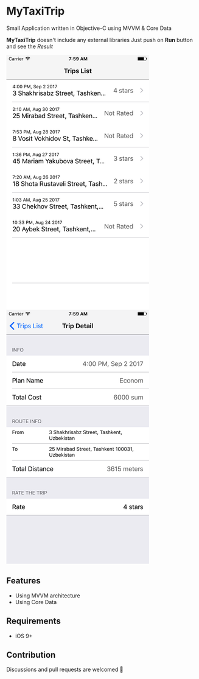 # MyTaxiTrip
Small Application written in Objective-C using MVVM &amp; Core Data

__MyTaxiTrip__ doesn't include any external libraries
Just push on __Run__ button and see the *Result*

![alt Here's the screen of app #1](/Screens/1.png)
![alt Here's the screen of app #2](/Screens/2.png)

## Features
* Using MVVM architecture
* Using Core Data

## Requirements
* iOS 9+

## Contribution
Discussions and pull requests are welcomed 💖

